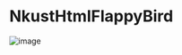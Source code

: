 # NkustHtmlFlappyBird
![image](https://user-images.githubusercontent.com/68138484/121829756-fd150880-ccf5-11eb-885a-23f09614f92a.png)
